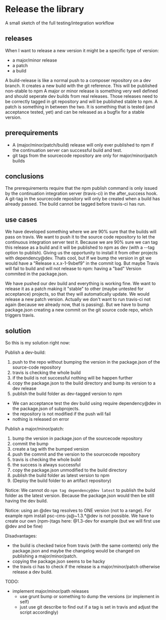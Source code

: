 # Release the library

A small sketch of the full testing/integration workflow

## releases

When I want to release a new version it might be a specific type of version:

  - a major/minor release
  - a patch
  - a build

A build-release is like a normal push to a composer repository on a dev branch. It creates a new build with the git reference. This will be published non-stable to npm
A major or minor release is something very well defined and should seperate dev builds from real releases. Those releases need to be correctly tagged in git repository and will be published stable to npm.
A patch is something in between the two. It is something that is tested (and acceptance tested, yet) and can be released as a bugfix for a stable version.

## prerequirements

  - A (major/minor/patch/build) release will only ever published to npm if the continuation server can successful build and test.
  - git tags from the sourcecode repository are only for major/minor/patch builds

## conclusions  

The prerequirements require that the npm publish command is only issued by the continuation integration server (travis-ci) in the after_success hook.
A git-tag in the sourcecode repository will only be created when a build has already passed. The build cannot be tagged before travis-ci has run.

## use cases

We have developed something where we are 90% sure that the builds will pass on travis. We want to push it to the source code repository to let the continuous integration server test it. 
Because we are 90% sure we can tag this release as a build and it will be published to npm as dev (with a --tag option to publish). Giving us the opportunity to install it from other projects with dependency@dev. Thats cool, but If we bump the version in git we would have a "Release x.x.x-1-9xbef9" in the commit log. But maybe Travis will fail to build and will not release to npm: having a "bad" Version commited in the package.json.

We have pushed our dev build and everything is working fine. We want to release it as a patch making it "stable" to other (maybe untested for acceptance) projects, so that they will automatically update. 
We would release a new patch version. Actually we don't want to run travis-ci not again (because we already now, that is passing). But we have to bump package.json creating a new commit on the git source code repo, which triggers travis.


## solution 

So this is my solution right now:

Publish a dev-build:
  1. push to the repo without bumping the version in the package.json of the source-code repository
  2. travis is checking the whole build
  3. if the build is not successful nothing will be happen further
  4. copy the package.json to the build directory and bump its version to a dev release
  5. publish the build folder as dev-tagged version to npm

  - We can acceptance test the dev build using require dependency@dev in the package.json of subprojects.
  - the repository is not modified if the push will fail
  - nothing is released on error

Publish a major/minor/patch:
  
  1. bump the version in package.json of the sourcecode repository
  2. commit the bump
  3. create a tag with the bumped version
  4. push the commit and the version to the sourcecode repository
  5. travis is checking the whole build
  6. the success is always successful
  7. copy the package.json unmodified to the build directory
  8. publish the build folder as latest version to npm
  9. (Deploy the build folder to an artifact repository)

Notice: We cannot do `npm tag dependency@dev latest` to publish the build folder as the latest version. Because the package.json would then be still having the dev build.

Notice: using an @dev tag resolves to ONE version (not to a range). For example npm install psc-cms-js@~1.3.*@dev is not possible. We have to create our own (npm-)tags here: @1.3-dev for example (but we will first use @dev and be fine)

Disadvantages:
  - the build is checked twice from travis (with the same contents) only the package.json and maybe the changelog would be changed on publishing a major/minor/patch.
  - copying the package.json seems to be hacky
  - the travis ci has to check if the release is a major/minor/patch otherwise release a dev build.


TODO: 
  - implement major/minor/path releases 
    - use grunt bump or something to dump the versions (or implement in self)
    - just use git describe to find out if a tag is set in travis and adjust the script accordingly)
